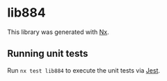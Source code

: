 # lib884

This library was generated with [Nx](https://nx.dev).

## Running unit tests

Run `nx test lib884` to execute the unit tests via [Jest](https://jestjs.io).
